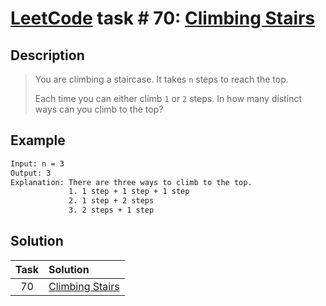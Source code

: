 # [LeetCode][leetcode] task # 70: [Climbing Stairs][task]

Description
-----------

> You are climbing a staircase. It takes `n` steps to reach the top.
> 
> Each time you can either climb `1` or `2` steps.
> In how many distinct ways can you climb to the top?

Example
-------

```sh
Input: n = 3
Output: 3
Explanation: There are three ways to climb to the top.
             1. 1 step + 1 step + 1 step
             2. 1 step + 2 steps
             3. 2 steps + 1 step
```

Solution
--------

| Task | Solution                    |
|:----:|:----------------------------|
|  70  | [Climbing Stairs][solution] |


[leetcode]: <http://leetcode.com/>
[task]: <https://leetcode.com/problems/climbing-stairs/>
[solution]: <https://github.com/wellaxis/witalis-jkit/blob/main/module/tasks/src/main/java/com/witalis/jkit/tasks/core/task/leetcode/h1/p70/option/Practice.java>
